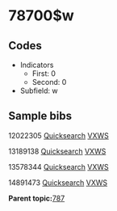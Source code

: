 # 78700$w

## Codes

-   Indicators
    -   First: 0
    -   Second: 0
-   Subfield: w

## Sample bibs

12022305 [Quicksearch](https://search.library.yale.edu/catalog/12022305) [VXWS](http://prodorbis.library.yale.edu:7014/vxws/GetHoldingsService?bibId=12022305)

13189138 [Quicksearch](https://search.library.yale.edu/catalog/13189138) [VXWS](http://prodorbis.library.yale.edu:7014/vxws/GetHoldingsService?bibId=13189138)

13578344 [Quicksearch](https://search.library.yale.edu/catalog/13578344) [VXWS](http://prodorbis.library.yale.edu:7014/vxws/GetHoldingsService?bibId=13578344)

14891473 [Quicksearch](https://search.library.yale.edu/catalog/14891473) [VXWS](http://prodorbis.library.yale.edu:7014/vxws/GetHoldingsService?bibId=14891473)

**Parent topic:**[787](../../tags/787/787.md)

